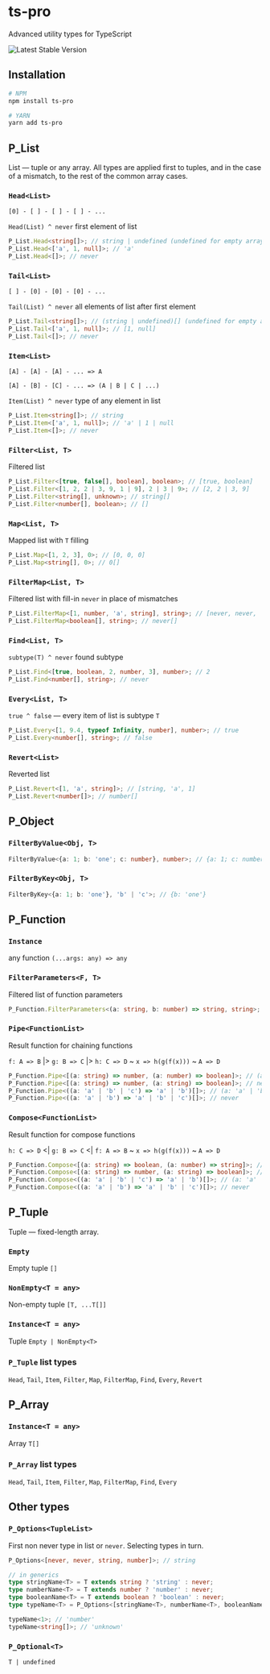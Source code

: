 # ts-pro

Advanced utility types for TypeScript

![Latest Stable Version](https://img.shields.io/npm/v/ts-pro.svg)



## Installation

```bash
# NPM
npm install ts-pro

# YARN
yarn add ts-pro
```


## P_List
List — tuple or any array.
All types are applied first to tuples, and in the case of a mismatch, to the rest of the common array cases.

### `Head<List>`

`[0] - [ ] - [ ] - [ ] - ...`

`Head(List) ^ never` first element of list

```typescript
P_List.Head<string[]>; // string | undefined (undefined for empty array)
P_List.Head<['a', 1, null]>; // 'a'
P_List.Head<[]>; // never
```


### `Tail<List>`

`[ ] - [0] - [0] - [0] - ...`

`Tail(List) ^ never` all elements of list after first element

```typescript
P_List.Tail<string[]>; // (string | undefined)[] (undefined for empty array and array from one item)
P_List.Tail<['a', 1, null]>; // [1, null]
P_List.Tail<[]>; // never
```


### `Item<List>`
`[A] - [A] - [A] - ... => A`

`[A] - [B] - [C] - ... => (A | B | C | ...)`

`Item(List) ^ never` type of any element in list

```typescript
P_List.Item<string[]>; // string
P_List.Item<['a', 1, null]>; // 'a' | 1 | null
P_List.Item<[]>; // never
```


### `Filter<List, T>`
Filtered list

```typescript
P_List.Filter<[true, false[], boolean], boolean>; // [true, boolean]
P_List.Filter<[1, 2, 2 | 3, 9, 1 | 9], 2 | 3 | 9>; // [2, 2 | 3, 9]
P_List.Filter<string[], unknown>; // string[]
P_List.Filter<number[], boolean>; // []
```

### `Map<List, T>`

Mapped list with `T` filling

```typescript
P_List.Map<[1, 2, 3], 0>; // [0, 0, 0]
P_List.Map<string[], 0>; // 0[]
```

### `FilterMap<List, T>`

Filtered list with fill-in `never` in place of mismatches

```typescript
P_List.FilterMap<[1, number, 'a', string], string>; // [never, never, 'a', string]
P_List.FilterMap<boolean[], string>; // never[]
```

### `Find<List, T>`

`subtype(T) ^ never` found subtype

```typescript
P_List.Find<[true, boolean, 2, number, 3], number>; // 2
P_List.Find<number[], string>; // never
```

### `Every<List, T>`

`true ^ false` — every item of list is subtype `T`
```typescript
P_List.Every<[1, 9.4, typeof Infinity, number], number>; // true
P_List.Every<number[], string>; // false
```

### `Revert<List>`
Reverted list
```typescript
P_List.Revert<[1, 'a', string]>; // [string, 'a', 1]
P_List.Revert<number[]>; // number[]
```

## P_Object

### `FilterByValue<Obj, T>`

```typescript
FilterByValue<{a: 1; b: 'one'; c: number}, number>; // {a: 1; c: number}
```

### `FilterByKey<Obj, T>`
```typescript
FilterByKey<{a: 1; b: 'one'}, 'b' | 'c'>; // {b: 'one'}
```

## P_Function

### `Instance`
any function `(...args: any) => any`

### `FilterParameters<F, T>`

Filtered list of function parameters

```typescript
P_Function.FilterParameters<(a: string, b: number) => string, string>; // [string, never]
```

### `Pipe<FunctionList>`
Result function for chaining functions

`f: A => B` |> `g: B => C` |> `h: C => D` ~ `x => h(g(f(x)))` ~ `A => D`

```typescript
P_Function.Pipe<[(a: string) => number, (a: number) => boolean]>; // (a: string) => boolean
P_Function.Pipe<[(a: string) => number, (a: string) => boolean]>; // never (number not extends string)
P_Function.Pipe<((a: 'a' | 'b' | 'c') => 'a' | 'b')[]>; // (a: 'a' | 'b' | 'c') => 'a' | 'b'
P_Function.Pipe<((a: 'a' | 'b') => 'a' | 'b' | 'c')[]>; // never
```

### `Compose<FunctionList>`

Result function for compose functions

`h: C => D` <| `g: B => C` <| `f: A => B` ~ `x => h(g(f(x)))` ~ `A => D`

```typescript
P_Function.Compose<[(a: string) => boolean, (a: number) => string]>; // (a: number) => boolean
P_Function.Compose<[(a: string) => number, (a: string) => boolean]>; // never (bollean not extends string)
P_Function.Compose<((a: 'a' | 'b' | 'c') => 'a' | 'b')[]>; // (a: 'a' | 'b' | 'c') => 'a' | 'b'
P_Function.Compose<((a: 'a' | 'b') => 'a' | 'b' | 'c')[]>; // never
```

## P_Tuple

Tuple — fixed-length array.

### `Empty`
Empty tuple `[]`

### `NonEmpty<T = any>`
Non-empty tuple `[T, ...T[]]`

### `Instance<T = any>`
Tuple `Empty | NonEmpty<T>`

### `P_Tuple` list types
`Head`, `Tail`, `Item`, `Filter`, `Map`, `FilterMap`, `Find`, `Every`, `Revert`

## P_Array

### `Instance<T = any>`
Array `T[]`

### `P_Array` list types
`Head`, `Tail`, `Item`, `Filter`, `Map`, `FilterMap`, `Find`, `Every`


## Other types

### `P_Options<TupleList>`
First non never type in list or `never`.
Selecting types in turn.

```typescript
P_Options<[never, never, string, number]>; // string

// in generics
type stringName<T> = T extends string ? 'string' : never;
type numberName<T> = T extends number ? 'number' : never;
type booleanName<T> = T extends boolean ? 'boolean' : never;
type typeName<T> = P_Options<[stringName<T>, numberName<T>, booleanName<T>, 'unknown']>;

typeName<1>; // 'number'
typeName<string[]>; // 'unknown'
```

### `P_Optional<T>`
`T | undefined`
